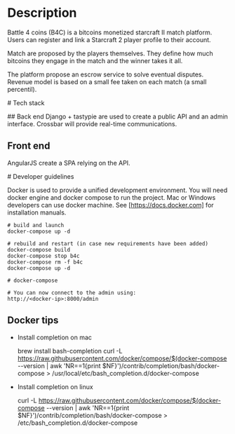 # Description 

Battle 4 coins (B4C) is a bitcoins monetized starcraft II match platform.
Users can register and link a Starcraft 2 player profile to their account.

Match are proposed by the players themselves. They define how much bitcoins they engage in the match and the winner takes it all.

The platform propose an escrow service to solve eventual disputes.
Revenue model is based on a small fee taken on each match (a small percentil).

# Tech stack

## Back end
Django + tastypie are used to create a public API and an admin interface.
Crossbar will provide real-time communications.

## Front end
AngularJS create a SPA relying on the API.

# Developer guidelines

Docker is used to provide a unified development environment.
You will need docker engine and docker compose to run the project. Mac or Windows developers can use docker machine.
See [https://docs.docker.com] for installation manuals.

	# build and launch
	docker-compose up -d

	# rebuild and restart (in case new requirements have been added)
	docker-compose build
	docker-compose stop b4c
	docker-compose rm -f b4c
	docker-compose up -d

	# docker-compose

	# You can now connect to the admin using:
	http://<docker-ip>:8000/admin

## Docker tips

+ Install completion on mac

	brew install bash-completion
	curl -L https://raw.githubusercontent.com/docker/compose/$(docker-compose --version | awk 'NR==1{print $NF}')/contrib/completion/bash/docker-compose > /usr/local/etc/bash_completion.d/docker-compose

+ Install completion on linux

	 curl -L https://raw.githubusercontent.com/docker/compose/$(docker-compose --version | awk 'NR==1{print $NF}')/contrib/completion/bash/docker-compose > /etc/bash_completion.d/docker-compose





